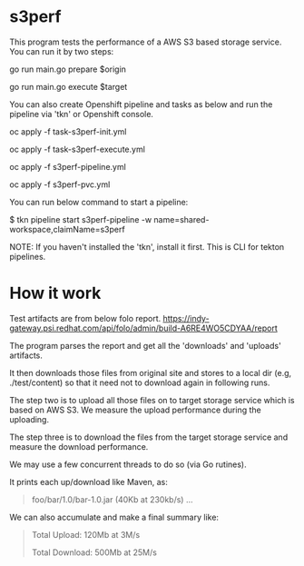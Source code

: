 # s3perf

This program tests the performance of a AWS S3 based storage service. You can run it by two steps:

go run main.go prepare $origin

go run main.go execute $target

You can also create Openshift pipeline and tasks as below and run the pipeline via 'tkn' or Openshift console.

oc apply -f task-s3perf-init.yml

oc apply -f task-s3perf-execute.yml

oc apply -f s3perf-pipeline.yml

oc apply -f s3perf-pvc.yml

You can run below command to start a pipeline:

$ tkn pipeline start s3perf-pipeline -w name=shared-workspace,claimName=s3perf

NOTE: If you haven't installed the 'tkn', install it first. This is CLI for tekton pipelines.

# How it work

Test artifacts are from below folo report. 
https://indy-gateway.psi.redhat.com/api/folo/admin/build-A6RE4WO5CDYAA/report

The program parses the report and get all the 'downloads' and 'uploads' artifacts.

It then downloads those files from original site and stores to a local dir (e.g, ./test/content) so that it need not to download again in following runs.

The step two is to upload all those files on to target storage service which is based on AWS S3. We measure the upload performance during the uploading.

The step three is to download the files from the target storage service and measure the download performance.

We may use a few concurrent threads to do so (via Go rutines).

It prints each up/download like Maven, as:

> foo/bar/1.0/bar-1.0.jar (40Kb at 230kb/s)
> ...

We can also accumulate and make a final summary like:

> Total Upload: 120Mb at 3M/s
>
> Total Download: 500Mb at 25M/s